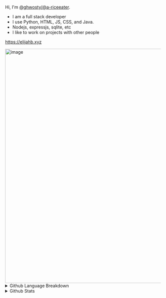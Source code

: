 <!--**ghwosty/ghwosty** is a ✨ _special_ ✨ repository because its `README.md` (this file) appears on your GitHub profile. -->
  Hi, I'm [@ghwosty/@a-riceeater](https://github.com/a-riceeater).
  - I am a full stack developer
  - I use Python, HTML, JS, CSS, and Java.
  - Nodejs, expressjs, sqlite, etc
  - I like to work on projects with other people

  https://elijahb.xyz

  <img width="761" alt="image" src="https://github.com/user-attachments/assets/bb9f4d2b-556d-4e9a-b541-56c2cf31305c">

<details>
<summary>Github Language Breakdown</summary>
<br>

![](https://github-readme-stats.vercel.app/api/top-langs/?username=a-riceeater&theme=tokyonight)

</details>

<details>
<summary>Github Stats</summary>
<br>

![](https://github-readme-stats.vercel.app/api?username=a-riceeater&hide=stars&count_private=true&show_icons=true&theme=tokyonight)

</details>

